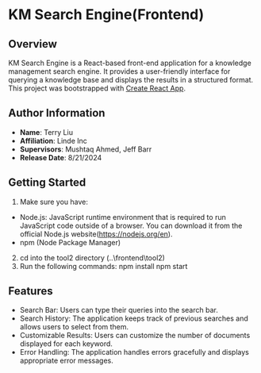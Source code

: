 # KM Search Engine(Frontend)

## Overview

KM Search Engine is a React-based front-end application for a knowledge management search engine. It provides a user-friendly interface for querying a knowledge base and displays the results in a structured format. This project was bootstrapped with [Create React App](https://github.com/facebook/create-react-app).

## Author Information

- **Name**: Terry Liu
- **Affiliation**: Linde Inc
- **Supervisors**: Mushtaq Ahmed, Jeff Barr
- **Release Date**: 8/21/2024

## Getting Started

1. Make sure you have:
- Node.js: JavaScript runtime environment that is required to run JavaScript code outside of a browser. You can download it from the official Node.js website(https://nodejs.org/en).
- npm (Node Package Manager)
2. cd into the tool2 directory (..\frontend\tool2)
2. Run the following commands:
npm install
npm start

## Features

- Search Bar: Users can type their queries into the search bar.
- Search History: The application keeps track of previous searches and allows users to select from them.
- Customizable Results: Users can customize the number of documents displayed for each keyword.
- Error Handling: The application handles errors gracefully and displays appropriate error messages.
